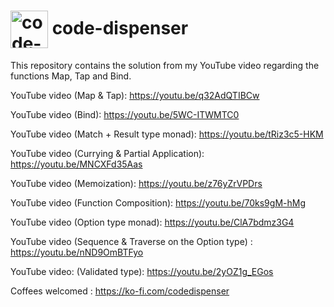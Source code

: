 <h1>
<img src="https://github.com/code-dispenser.png" align="center" height="60px" alt="code-dispenser icon" /> code-dispenser
</h1>

This repository contains the solution from my YouTube video regarding the functions Map, Tap and Bind.

YouTube video (Map & Tap): https://youtu.be/q32AdQTIBCw

YouTube video (Bind): https://youtu.be/5WC-ITWMTC0

YouTube video (Match + Result type monad): https://youtu.be/tRiz3c5-HKM 

YouTube video (Currying & Partial Application): https://youtu.be/MNCXFd35Aas

YouTube video (Memoization): https://youtu.be/z76yZrVPDrs

YouTube video (Function Composition): https://youtu.be/70ks9gM-hMg

YouTube video (Option type monad): https://youtu.be/ClA7bdmz3G4

YouTube video (Sequence & Traverse on the Option type) : https://youtu.be/nND9OmBTFyo

YouTube video: (Validated type): https://youtu.be/2yOZ1g_EGos

Coffees welcomed : https://ko-fi.com/codedispenser

